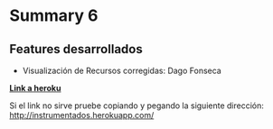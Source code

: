 # Summary 6

## Features desarrollados

* Visualización de Recursos corregidas: Dago Fonseca

[**Link a heroku**](http://instrumentados.herokuapp.com/)

Si el link no sirve pruebe copiando y pegando la siguiente dirección: http://instrumentados.herokuapp.com/